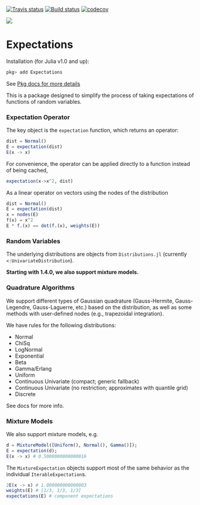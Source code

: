 [![Travis status](https://travis-ci.org/QuantEcon/Expectations.jl.svg?branch=master)](https://travis-ci.org/QuantEcon/Expectations.jl)
[![Build status](https://ci.appveyor.com/api/projects/status/i67ucrxj4yf1kdx8?svg=true)](https://ci.appveyor.com/project/arnavs/expectations-jl)
[![codecov](https://codecov.io/gh/QuantEcon/Expectations.jl/branch/master/graph/badge.svg)](https://codecov.io/gh/QuantEcon/Expectations.jl)

[![](https://img.shields.io/badge/docs-latest-blue.svg)](https://QuantEcon.github.io/Expectations.jl/dev)

# Expectations

Installation (for Julia v1.0 and up):
```julia
pkg> add Expectations
```
See [Pkg docs for more details](https://julialang.github.io/Pkg.jl/v1/managing-packages/#Adding-packages-1)


This is a package designed to simplify the process of taking expectations of functions of random variables.

### Expectation Operator

The key object is the `expectation` function, which returns an operator:

```julia
dist = Normal()
E = expectation(dist)
E(x -> x)
```
For convenience, the operator can be applied directly to a function instead of being cached,
```julia
expectation(x->x^2, dist)
```

As a linear operator on vectors using the nodes of the distribution
```julia
dist = Normal()
E = expectation(dist)
x = nodes(E)
f(x) = x^2
E * f.(x) == dot(f.(x), weights(E))
```

### Random Variables

The underlying distributions are objects from `Distributions.jl` (currently `<:UnivariateDistribution`).

**Starting with 1.4.0, we also support mixture models.**

### Quadrature Algorithms

We support different types of Gaussian quadrature (Gauss-Hermite, Gauss-Legendre, Gauss-Laguerre, etc.) based on the distribution, as well as some methods with user-defined nodes (e.g., trapezoidal integration).

We have rules for the following distributions:

* Normal
* ChiSq
* LogNormal
* Exponential
* Beta
* Gamma/Erlang
* Uniform
* Continuous Univariate (compact; generic fallback)
* Continuous Univariate (no restriction; approximates with quantile grid)
* Discrete

See docs for more info.

### Mixture Models

We also support mixture models, e.g.

```julia
d = MixtureModel([Uniform(), Normal(), Gamma()]);
E = expectation(d);
E(x -> x) # 0.5000000000000016
```

The `MixtureExpectation` objects support most of the same behavior as the individual `IterableExpectation`s.

```julia
2E(x -> x) # 1.000000000000003
weights(E) # [1/3, 1/3, 1/3]
expectations(E) # component expectations
```
